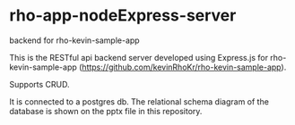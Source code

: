 # rho-app-nodeExpress-server
 backend for rho-kevin-sample-app

This is the RESTful api backend server developed using Express.js for rho-kevin-sample-app (https://github.com/kevinRhoKr/rho-kevin-sample-app).

Supports CRUD.

It is connected to a postgres db. 
The relational schema diagram of the database is shown on the pptx file in this repository. 

